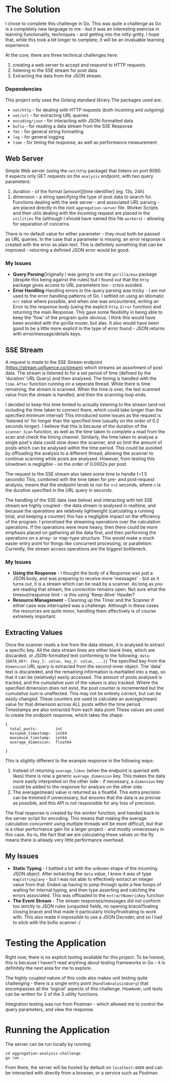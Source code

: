 # The Solution

I chose to complete this challenge in Go. This was quite a challenge as Go is a completely new language to me - but it was an interesting exercise in learning functionality, techniques - and getting into the nitty-gritty. I hope that, while this took a bit longer to complete, it will be an invaluable learning experience.

At the core, there are three technical challenges here: 
  1. creating a web server to accept and respond to HTTP requests
  2. listening to the SSE stream for post data
  3. Extracting the data from the JSON stream. 

### Dependencies
This project only uses the Golang standard library
The packages used are:
- `net/http` - for dealing with HTTP requests (both incoming and outgoing)
- `net/url` - for extracting URL queries
- `encoding/json` - for interacting with JSON-formatted data
- `bufio` - for reading a data stream from the SSE Response
- `fmt` - for general string formatting
- `log` - for general logging
- `time` - for timing the response, as well as performance measurement 


## Web Server

Simple Web server (using the `net/http` package) that listens on port 8080.  
It expects only GET requests on the `analysis` endpoint, with two query parameters:

1. duration - of the format [amount][time identifier] (eg. 13s, 24h)
2. dimension - a string specifying the type of post data to search for.
   Functions dealing with the web server - and associated URL parsing - are placed directly in the root `aggregation-server` file. Worker Scripts and their utils dealing with the incoming request are placed in the `utilities` file (although I should have named this file `workers`) - allowing for separation of concerns.

There is no default value for either parameter - they must both be passed as URL queries. In the case that a parameter is missing, an error response is created with the error as plain text. This is definitely something that can be improved - returning a definied JSON error would be good. 


### My Issues

- **Query Parsing**Originally I was going to use the `gorilla/mux` package (despite this being against the rules) but I found out that the `http` package gives access to URL parameters too - crisis avoided.
- **Error Handling** Handling errors in the query parsing was tricky - I am not used to the error handling patterns of Go. I settled on using an idiomatic `err` value where possible, and when one was encountered, writing an Error to the response body (using the explicit `http.Error` function) and returning the main Response. This gave some flexibility in being able to keep the 'flow' of the program quite obvious. I think this would have been avoided with the gorilla muxer, but alas.
  It also would have been good to be a little more explicit in the type of error found - JSON returns with error/message/details keys.

## SSE Stream

A request is made to the SSE Stream endpoint (https://stream.upfluence.co/stream) which streams an assortment of post data. The stream is listened to for a set period of time (defined by the 'duration' URL Query) and then analysed. 
The timing is handled with the `time.After` function running on a seperate thread. While there is time remaining, the stream is scanned. When the time is over, the last scanned value from the stream is handled, and then the scanning loop ends.
 
I decided to keep this time limited to actually listening to the stream (and not including the time taken to connect there, which could take longer than the specified minimum interval) This introduced some issues as the request is 'listened to' for longer than the specified time (usually on the order of 0.2 seconds longer). I believe that this is because of the duration of the `scanner.Scan` function, as well as the time taken to complete a read from the scan and check the timing channel. 
Similarly, the time taken to analyse a single post's data could slow down the scanner, and so limit the amount of posts which can be analysed within the time period. This could be avoided by offloading the analysis to a different thread, allowing the scanner to continue scanning while posts are analysed. However, from testing this slowdown is negligible - on the order of 0.0002s per post. 

The request to the SSE stream also takes some time to handle (~1.5 seconds) This, combined with the time taken for pre- and post-request analysis, means that the endpoint tends to run for `n+2` seconds, where `n` is the duration specified in the URL query in seconds. 

The handling of the SSE data (see below) and interacting with teh SSE stream are highly coupled - the data stream is analysed in realtime, and because the operations are relatively lightweight (calculating a running total, and keeping a counter) this has a negligible impact on the efficiency of the program. I priorotized the streaming operations over the calculation operations. If the operations were more heavy, then there could be more emphasis placed on gathering all the data first, and then performing the operations on a array- or map-type structure. This would make a much easier entry point for things like concurrent processing, or parallelism. Currently, the stream access operations are the biggest bottleneck. 

### My Issues

- **Using the Response** - I thought the body of a Response was just a JSON body, and was preparing to receive more 'messages' - but as it turns out, it is a stream which can be read by a scanner. As long as you are reading that stream, the connection remains open. Not sure what the timeout/response limit - is this using 'Keep-Alive' Header?
- **Resource Management** - Cleaning up the Timer and the Scanner if either case was interrupted was a challenge. Although in these cases the resources are quite minor, handling them effectively is of course extremely important.


## Extracting Values 
Once the scanner reads a line from the data stream, it is analysed to extract a specific key. All the data stream lines are either blank lines, which are discarded, or JSON-formatted text conforming to the following: 
`data: {DATA_KEY: {key_1: value, key_2: value, ...}}`
The specified key from the `dimension` URL query is extracted from the second-inner object. The 'data' text is discareded, and the remaining information is martialled into a map, so that it can be (relatively) easily accessed. 
The amount of posts analysed is tracked, and the cumulative sum of the values is also tracked. Where the specified dimension does not exist, the post counter is incremented but the cumulative sum is unaffected. This may not be entirely correct, but can be easily changed. These counters are used to calculate an average(mean) value for that dimension across ALL posts within the time period. 
Timestamps are also extracted from each data point
These values are used to create the endpoint response, which takes the shape: 
```
{
  total_posts:        int
  minimum_timestamp:  int64
  maximuim_timstamp:  int64
  average_dimension:  float64
  
}
```
This is slightly different to the example response in the following ways: 
1. Instead of returning `average_likes` (when the endpoint is queried with likes) there is now a generic `average_dimension` key. This makes the data more easily interpreted on the other side - if necessary, a `dimension` key could be added to the response for analysis on the other side. 
2. The average(mean) value is returned as a float64. This extra precision can be trimmed if unnecessary, but ensures that the data is as precise as possible, and this API is not responsible for any loss of precision. 

The final response is created by the worker function, and handed back to the server script for encoding. This means that making the  average calculation concurrent using multiple threads will be more difficult, but that is a clear performance gain for a larger project - and mostly unnecessary in this case. As-is, the fact that we are calculating these values on the fly means there is already very little performance overhead. 

## My Issues
- **Static Typing** - I battled a lot with the unkown shape of the incoming JSON object. After extracting the `data` value, I knew it was of type `map[string]any` - but I was not able to effectively extract an integer value from that. Ended up having to jump through quite a few hoops of waiting for internal typing, and then type asserting and catching the errors associated. This was offloaded to the `extractNumericKey` function
- **The Event Stream** - The stream responses/messages did not conform too strictly to JSON rules (unquoted fields, no opening brace/floating closing brace) and that made it particularly tricky/frustrating to work with. This also made it impossible to use a JSON Decoder, and so I had to stick with the bufio scanner :/


# Testing the Application
Right now, there is no explicit testing available for this project. 
To be honest, this is because I haven't read anything about testing frameworks in Go - it is definitely the next area for me to explore.

The highly coupled nature of this code also makes unit testing quite challenging - there is a single entry point (`HandleAnalysisQuery`) that encompasses all the 'logical' aspects of this challenge. 
However, unit tests can be written for 2 of the 3 utility functions. 

Integration testing was run from Postman - which allowed me to control the query parameters, and view the response. 

# Running the Application
The server can be run locally by running: 
```
cd aggregation-analysis-challenge
go run .
```

From there, the server will be hosted by default on `localhost:8080` and can be interacted with directly from a browser, or a service such as Postman. 